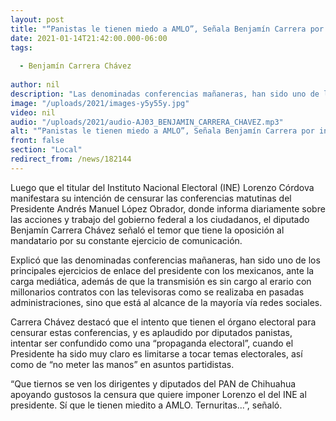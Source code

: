 ```yaml
---
layout: post
title: "“Panistas le tienen miedo a AMLO”, Señala Benjamín Carrera por intento de censura"
date: 2021-01-14T21:42:00.000-06:00
tags:
  
  - Benjamín Carrera Chávez
  
author: nil
description: "Las denominadas conferencias mañaneras, han sido uno de los principales ejercicios de enlace del presidente con los mexicanos"
image: "/uploads/2021/images-y5y55y.jpg"
video: nil
audio: "/uploads/2021/audio-AJ03_BENJAMIN_CARRERA_CHAVEZ.mp3"
alt: "“Panistas le tienen miedo a AMLO”, Señala Benjamín Carrera por intento de censura"
front: false
section: "Local"
redirect_from: /news/182144
---
```


Luego que el titular del Instituto Nacional Electoral (INE) Lorenzo Córdova manifestara su intención de censurar las conferencias matutinas del Presidente Andrés Manuel López Obrador, donde informa diariamente sobre las acciones y trabajo del gobierno federal a los ciudadanos, el diputado Benjamín Carrera Chávez señaló el temor que tiene la oposición al mandatario por su constante ejercicio de comunicación.

Explicó que las denominadas conferencias mañaneras, han sido uno de los principales ejercicios de enlace del presidente con los mexicanos, ante la carga mediática, además de que la transmisión es sin cargo al erario con millonarios contratos con las televisoras como se realizaba en pasadas administraciones, sino que está al alcance de la mayoría vía redes sociales.

Carrera Chávez destacó que el intento que tienen el órgano electoral para censurar estas conferencias, y es aplaudido por diputados panistas, intentar ser confundido como una “propaganda electoral”, cuando el Presidente ha sido muy claro es limitarse a tocar temas electorales, así como de “no meter las manos” en asuntos partidistas.

“Que tiernos se ven los dirigentes y diputados del PAN de Chihuahua apoyando gustosos la censura que quiere imponer Lorenzo el del INE al presidente. Sí que le tienen miedito a AMLO. Ternuritas...”, señaló.